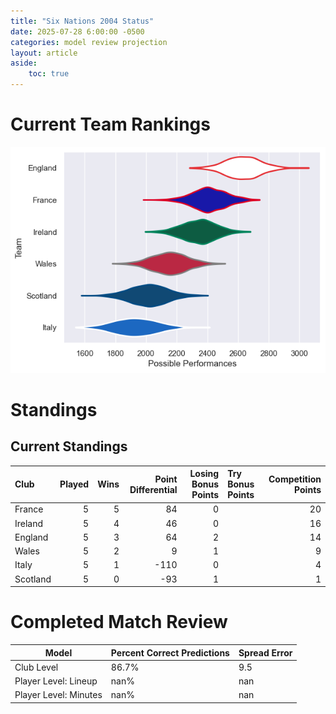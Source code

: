 ```yaml
---  
title: "Six Nations 2004 Status"  
date: 2025-07-28 6:00:00 -0500  
categories: model review projection  
layout: article  
aside:  
    toc: true  
---
```

# Current Team Rankings


![Club Rankings](plots/rankings_Six_Nations_2004.png)
# Standings

## Current Standings


| Club     |   Played |   Wins |   Point Differential |   Losing Bonus Points | Try Bonus Points   |   Competition Points |
|:---------|---------:|-------:|---------------------:|----------------------:|:-------------------|---------------------:|
| France   |        5 |      5 |                   84 |                     0 |                    |                   20 |
| Ireland  |        5 |      4 |                   46 |                     0 |                    |                   16 |
| England  |        5 |      3 |                   64 |                     2 |                    |                   14 |
| Wales    |        5 |      2 |                    9 |                     1 |                    |                    9 |
| Italy    |        5 |      1 |                 -110 |                     0 |                    |                    4 |
| Scotland |        5 |      0 |                  -93 |                     1 |                    |                    1 |



# Completed Match Review


| Model | Percent Correct Predictions | Spread Error |
| ------ | ------ | ------ |
| Club Level | 86.7% | 9.5 |
| Player Level: Lineup | nan% | nan |
| Player Level: Minutes | nan% | nan |

